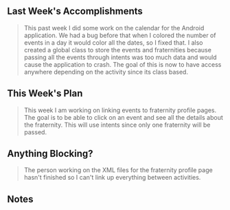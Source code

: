 ## Last Week's Accomplishments

> This past week I did some work on the calendar for the Android application. We had a bug before that when I colored the number of events in a day it would color all the dates, so I fixed that. I also created a global class to store the events and fraternities because passing all the events through intents was too much data and would cause the application to crash. The goal of this is now to have access anywhere depending on the activity since its class based.

## This Week's Plan

> This week I am working on linking events to fraternity profile pages. The goal is to be able to click on an event and see all the details about the fraternity. This will use intents since only one fraternity will be passed.

## Anything Blocking?

> The person working on the XML files for the fraternity profile page hasn't finished so I can't link up everything between activities.

## Notes

>
